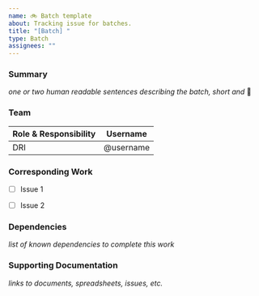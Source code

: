 ```yaml
---
name: 🚲 Batch template
about: Tracking issue for batches.
title: "[Batch] "
type: Batch
assignees: ""
---
```


<!-- This issue template is experimental may evolve over time -->

### Summary

_one or two human readable sentences describing the batch, short and_ 🍭

### Team

| Role & Responsibility | Username  |
| --------------------- | --------- |
| DRI                   | @username |


### Corresponding Work
<!-- Add tasks that ladder up to this epic. -->
- [ ] Issue 1
- [ ] Issue 2


### Dependencies

_list of known dependencies to complete this work_

### Supporting Documentation

_links to documents, spreadsheets, issues, etc._

